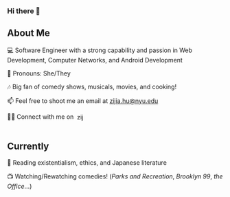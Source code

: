 ### Hi there 👋

<!--
**zijiahu/zijiahu** is a ✨ _special_ ✨ repository because its `README.md` (this file) appears on your GitHub profile.

Here are some ideas to get you started:

- 🔭 I’m currently working on ...
- 🌱 I’m currently learning ...
- 👯 I’m looking to collaborate on ...
- 🤔 I’m looking for help with ...
- 💬 Ask me about ...
- 📫 How to reach me: ...
- 😄 Pronouns: ...
- ⚡ Fun fact: ...
-->

## About Me
<!--<p>
  <img align="left" height="190" src="./zijiahu.JPG">
</p>-->
💻 Software Engineer with a strong capability and passion in Web Development, Computer Networks, and Android Development 

🌈 Pronouns: She/They

🎶 Big fan of comedy shows, musicals, movies, and cooking!

📫 Feel free to shoot me an email at zijia.hu@nyu.edu

🙋‍♀️ Connect with me on &nbsp;<a href="https://www.linkedin.com/in/zijia-hu" target="blank"><img align="center" src="https://cdn.jsdelivr.net/npm/simple-icons@3.0.1/icons/linkedin.svg" alt="zijiahu" height="17" width="17" /></a>
<br></br>

## Currently

📖 Reading existentialism, ethics, and Japanese literature

📺 Watching/Rewatching comedies! (*Parks and Recreation*, *Brooklyn 99*, *the Office*...)

